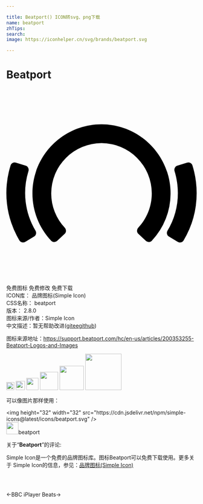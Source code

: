 ```yaml
---

title: Beatport() ICON转svg、png下载
name: beatport
zhTips: 
search: 
image: https://iconhelper.cn/svg/brands/beatport.svg

---
```


# Beatport  <small style="font-size: 60%;font-weight: 100"></small>

<div id="svg" class="svg-wrap">
<svg role="img" xmlns="http://www.w3.org/2000/svg" viewBox="0 0 24 24"><title>Beatport icon</title><path d="M3.681 17.97a9.293 9.293 0 01-.888-7.527v-.001a.54.54 0 00-.354-.675l-1.232-.383a.54.54 0 00-.673.35l-.002-.001a11.66 11.66 0 001.115 9.453h.002a.54.54 0 00.738.182l1.105-.663a.54.54 0 00.189-.735zM24 13.22c0-1.187-.178-2.357-.53-3.48h.001l-.001-.003-.001-.004a.54.54 0 00-.674-.349l-1.23.383a.54.54 0 00-.356.674l-.001.001c.279.896.422 1.83.422 2.778a9.25 9.25 0 01-1.31 4.75.54.54 0 00.188.738l1.106.663a.54.54 0 00.74-.185A11.624 11.624 0 0024 13.22m-3.29.042c0-4.803-3.907-8.71-8.71-8.71-4.802 0-8.71 3.907-8.71 8.71 0 2.222.839 4.338 2.362 5.96a.54.54 0 00.763.022l.938-.884a.54.54 0 00.025-.76l.001-.001a6.317 6.317 0 01-1.718-4.337 6.346 6.346 0 016.34-6.34 6.347 6.347 0 016.339 6.34c0 1.616-.61 3.157-1.719 4.337l.002.002a.54.54 0 00.026.76l.94.883a.54.54 0 00.762-.023h-.001a8.676 8.676 0 002.36-5.96Z"/></svg>
</div>
<detail full-name='beatport'></detail>

<div class="detail-page">
<p>
<span><span class="badge-success badge">免费图标</span> <span class="badge-success badge">免费修改</span>  <span class="badge-success badge">免费下载</span> </span>
<br/>
<span>
ICON库：
<span class="badge-secondary badge">品牌图标(Simple Icon)</span> 
</span>
<br/>
<span>
CSS名称：
<span class="badge-secondary badge">beatport</span> 
</span>

<br/>
<span>
版本：
<span class="badge-secondary badge">2.8.0</span> 
</span>
<br/>
<span>图标来源/作者：<span class="badge-light badge">Simple Icon</span></span> 
<br/>
<span class="zh-detail">中文描述：暂无<span class="help-link"><span>帮助改进</span>(<a href="https://gitee.com/liuwave/icon-helper/edit/master/json/brands/beatport.json" target="_blank" rel="noopener noreferrer">gitee</a><a href="https://github.com/liuwave/icon-helper/edit/master/json/brands/beatport.json" target="_blank" rel="noopener noreferrer">github</a></span>)</span><br/>
</p>
</div><div class="description description alert alert-light"><p>图标来源地址：<a href="https://support.beatport.com/hc/en-us/articles/200353255-Beatport-Logos-and-Images" target="_blank" rel="noopener noreferrer">https://support.beatport.com/hc/en-us/articles/200353255-Beatport-Logos-and-Images</a></p></div>
<div class="alert alert-dark">
<img height="21" width="21" src="https://cdn.jsdelivr.net/npm/simple-icons@latest/icons/beatport.svg" />
<img height="24" width="24" src="https://cdn.jsdelivr.net/npm/simple-icons@latest/icons/beatport.svg" />
<img height="32" width="32" src="https://cdn.jsdelivr.net/npm/simple-icons@latest/icons/beatport.svg" />
<img height="48" width="48" src="https://cdn.jsdelivr.net/npm/simple-icons@latest/icons/beatport.svg" />
<img height="64" width="64" src="https://cdn.jsdelivr.net/npm/simple-icons@latest/icons/beatport.svg" />
<img height="96" width="96" src="https://cdn.jsdelivr.net/npm/simple-icons@latest/icons/beatport.svg" />

</div>
<div>
  <p>可以像图片那样使用：    
  </p>
  <div class="alert alert-primary" style="font-size: 14px">
    &lt;img height="32" width="32" src="https://cdn.jsdelivr.net/npm/simple-icons@latest/icons/beatport.svg" /&gt;
    <copy-btn content='<img height="32" width="32" src="https://cdn.jsdelivr.net/npm/simple-icons@latest/icons/beatport.svg" />'></copy-btn>
  </div>
  <div class="alert alert-secondary">
    <img height="32" width="32" src="https://cdn.jsdelivr.net/npm/simple-icons@latest/icons/beatport.svg" />beatport
    <copy-btn content="beatport" btn-title="复制图标名称"></copy-btn>
  </div>
</div>
<div class="icon-detail__container">
<p>关于“<b>Beatport</b>”的评论:</p>
</div>
<Vssue title="关于“Beatport”的评论" />
<div><p>Simple Icon是一个免费的品牌图标库。图标Beatport可以免费下载使用。更多关于  Simple Icon的信息，参见：<a target="_blank" href="https://iconhelper.cn/brands.html">品牌图标(Simple Icon)</a>
</p></div>


<div style="padding:2rem 0 " class="page-nav"><p class="inner"><span class="prev">←<router-link to="/icon/bbc-iplayer.html">BBC iPlayer</router-link></span> <span class="next"><router-link to="/icon/beats.html">Beats</router-link>→</span></p></div>
